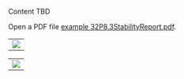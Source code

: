 Content TBD
<html>
  <body>
    <p>Open a PDF file <a href="/example-html/32P8.3StabilityReport.pdf">example 32P8.3StabilityReport.pdf</a>.</p>
  </body>
</html>

<table><tr><td><img src="32P8.3StabilityReport.pdf" /></td></tr></table>

<table><tr><td><img src="example-html/32P8.3StabilityReport.pdf" /></td></tr></table>